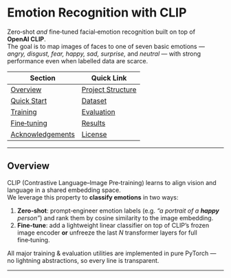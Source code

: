 # Emotion Recognition with CLIP

Zero‑shot *and* fine‑tuned facial‑emotion recognition built on top of **OpenAI CLIP**.  
The goal is to map images of faces to one of seven basic emotions — *angry, disgust, fear, happy, sad, surprise,* and *neutral* — with strong performance even when labelled data are scarce.

| Section | Quick Link |
|---------|-----------|
| [Overview](#overview) | [Project Structure](#project-structure) |
| [Quick Start](#quick-start) | [Dataset](#dataset) |
| [Training](#training) | [Evaluation](#evaluation) |
| [Fine‑tuning](#fine-tuning) | [Results](#results) |
| [Acknowledgements](#acknowledgements) | [License](#license) |

---

## Overview
CLIP (Contrastive Language–Image Pre‑training) learns to align vision and language in a shared embedding space.  
We leverage this property to **classify emotions** in two ways:

1. **Zero‑shot**: prompt‑engineer emotion labels (e.g. *“a portrait of a **happy** person”*) and rank them by cosine similarity to the image embedding.
2. **Fine‑tune**: add a lightweight linear classifier on top of CLIP’s frozen image encoder **or** unfreeze the last *N* transformer layers for full fine‑tuning.

All major training & evaluation utilities are implemented in pure PyTorch — no lightning abstractions, so every line is transparent.

---
